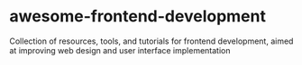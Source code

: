 # awesome-frontend-development
Collection of resources, tools, and tutorials for frontend development, aimed at improving web design and user interface implementation

